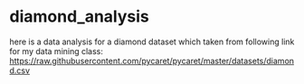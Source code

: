 # diamond_analysis
here is a data analysis for a diamond dataset which taken from following link for my data mining class: https://raw.githubusercontent.com/pycaret/pycaret/master/datasets/diamond.csv
